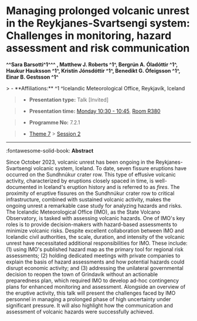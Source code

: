 # Managing prolonged volcanic unrest in the Reykjanes-Svartsengi system: Challenges in monitoring, hazard assessment and risk communication

**^^Sara Barsotti^1^^^ , Matthew J. Roberts ^1^, Bergrún A. Óladóttir ^1^, Haukur Hauksson ^1^, Kristín Jónsdóttir ^1^, Benedikt G. Ófeigsson ^1^, Einar B. Gestsson ^1^**

<!-- more -->> - **Affiliations:** ^1 ^Icelandic Meteorological Office, Reykjavík, Iceland

> - **Presentation type:** Talk [Invited]

> - **Presentation time:** [Monday 10:30 - 10:45](../sessions_comparison.md#__tabbed_1_5), [Room R380](../maps_venue.md#__tabbed_1_1)

> - **Programme No:** 7.2.1

> - [Theme 7](../theme7.md) > [Session 2](../sessions/session-7-2.md)

--- 

:fontawesome-solid-book: **Abstract**

Since October 2023, volcanic unrest has been ongoing in the Reykjanes-Svartsengi volcanic system, Iceland. To date, seven fissure eruptions have occurred on the Sundhnúkur crater row. This type of effusive volcanic activity, characterized by eruptions closely spaced in time, is well-documented in Iceland's eruption history and is referred to as *fires*.
The proximity of eruptive fissures on the Sundhnúkur crater row to critical infrastructure, combined with sustained volcanic activity, makes the ongoing unrest a remarkable case study for analyzing hazards and risks.
The Icelandic Meteorological Office (IMO), as the State Volcano Observatory, is tasked with assessing volcanic hazards. One of IMO's key roles is to provide decision-makers with hazard-based assessments to minimize volcanic risks.
Despite excellent collaboration between IMO and Icelandic civil authorities, the scale, duration, and intensity of the volcanic unrest have necessitated additional responsibilities for IMO. These include: (1) using IMO's published hazard map as the primary tool for regional risk assessments; (2) holding dedicated meetings with private companies to explain the basis of hazard assessments and how potential hazards could disrupt economic activity; and (3) addressing the unilateral governmental decision to reopen the town of Grindavík without an actionable preparedness plan, which required IMO to develop ad-hoc contingency plans for enhanced monitoring and assessment.
Alongside an overview of the eruptive activity, this talk will present the challenges faced by IMO personnel in managing a prolonged phase of high uncertainty under significant pressure. It will also highlight how the communication and assessment of volcanic hazards were successfully achieved.

